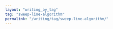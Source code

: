 ```yaml
---
layout: "writing_by_tag"
tag: "sweep-line-algorithm"
permalink: "/writing/tag/sweep-line-algorithm/"
---
```

